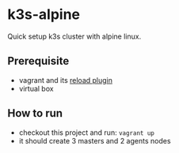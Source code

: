 # k3s-alpine
Quick setup k3s cluster with alpine linux.
## Prerequisite
- vagrant and its [reload plugin](https://github.com/aidanns/vagrant-reload)
- virtual box
## How to run
- checkout this project and run: `vagrant up`
- it should create 3 masters and 2 agents nodes
